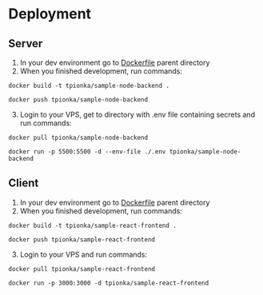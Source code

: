 # Deployment

## Server
1. In your dev environment go to [Dockerfile](/app/backend/Dockerfile) parent directory
2. When you finished development, run commands:
```
docker build -t tpionka/sample-node-backend .
```
```
docker push tpionka/sample-node-backend
```
3. Login to your VPS, get to directory with .env file containing secrets and run commands:
```
docker pull tpionka/sample-node-backend
```
```
docker run -p 5500:5500 -d --env-file ./.env tpionka/sample-node-backend
```

## Client
1. In your dev environment go to [Dockerfile](/app/frontend/Dockerfile) parent directory
2. When you finished development, run commands:
```
docker build -t tpionka/sample-react-frontend .
```
```
docker push tpionka/sample-react-frontend
```
3. Login to your VPS and run commands:
```
docker pull tpionka/sample-react-frontend
```
```
docker run -p 3000:3000 -d tpionka/sample-react-frontend
```
